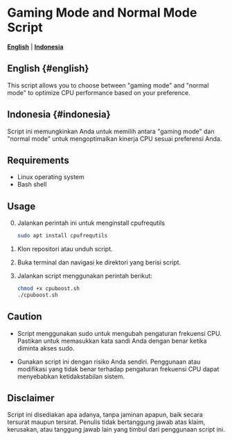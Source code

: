 # Gaming Mode and Normal Mode Script

[**English**](#english) | [**Indonesia**](#indonesia)

## English {#english}

This script allows you to choose between "gaming mode" and "normal mode" to optimize CPU performance based on your preference.

## Indonesia {#indonesia}

Script ini memungkinkan Anda untuk memilih antara "gaming mode" dan "normal mode" untuk mengoptimalkan kinerja CPU sesuai preferensi Anda.

## Requirements

- Linux operating system
- Bash shell

## Usage

0. Jalankan perintah ini untuk menginstall cpufrequtils

   ```bash
   sudo apt install cpufrequtils
   ```

1. Klon repositori atau unduh script.

2. Buka terminal dan navigasi ke direktori yang berisi script.

3. Jalankan script menggunakan perintah berikut:

   ```bash
   chmod +x cpuboost.sh
   ./cpuboost.sh
   ```

## Caution

- Script menggunakan sudo untuk mengubah pengaturan frekuensi CPU. Pastikan untuk memasukkan kata sandi Anda dengan benar ketika diminta akses sudo.

- Gunakan script ini dengan risiko Anda sendiri. Penggunaan atau modifikasi yang tidak benar terhadap pengaturan frekuensi CPU dapat menyebabkan ketidakstabilan sistem.

## Disclaimer

Script ini disediakan apa adanya, tanpa jaminan apapun, baik secara tersurat maupun tersirat. Penulis tidak bertanggung jawab atas klaim, kerusakan, atau tanggung jawab lain yang timbul dari penggunaan script ini.
